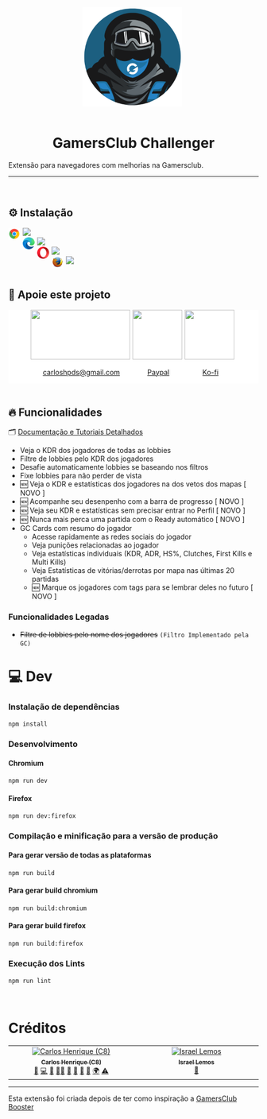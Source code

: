 <div style="display: flex; align-items: center; justify-content: center;">
<img src="https://github.com/carloshpds/gamersclub-challenger/blob/main/src/assets/logo_500.png?raw=true" align="left" height="200" width="200" style="padding-right: 5px;  float: none;" >
</div>
<br />

<h1 style="text-align: center">GamersClub Challenger</h1>
<p>Extensão para navegadores com melhorias na Gamersclub.</p>

---
<br />

## ⚙️ Instalação
<ul style="list-style: none; margin: 0px; padding-left: 0px">
 <li>
    <a href="https://chrome.google.com/webstore/detail/gamersclub-challenger/lokjofhgialghfkfmkbnjakcjenjhmpp?hl=pt-BR&authuser=0" target="_blank">
      <img src="https://github.com/carloshpds/gamersclub-challenger/blob/main/docs/images/browsers/chrome-logo.png?raw=true" align="left" height="24" width="24" style="padding-right: 5px;" >
      <img src="https://img.shields.io/badge/Dispon%C3%ADvel%20no-Chrome-blue">
    </a>
 </li>

 <li>
    <a href="https://github.com/carloshpds/gamersclub-challenger/discussions/24" target="_blank">
      <img src="https://github.com/carloshpds/gamersclub-challenger/blob/main/docs/images/browsers/microsoft-edge-logo.png?raw=true" align="left" height="24" width="24" style="padding-right: 5px;" >
      <img src="https://img.shields.io/badge/Dispon%C3%ADvel%20no-Edge-blue">
    </a>
 </li>

 <li>
    <a href="https://chrome.google.com/webstore/detail/gamersclub-challenger/lokjofhgialghfkfmkbnjakcjenjhmpp?hl=pt-BR&authuser=0" target="_blank">
      <img src="https://github.com/carloshpds/gamersclub-challenger/blob/main/docs/images/browsers/opera-logo.png?raw=true" align="left" height="24" width="24" style="padding-right: 5px;" >
      <img src="https://img.shields.io/badge/Dispon%C3%ADvel%20no-Opera-blue">
    </a>
 </li>

 <li>
  <a href="https://addons.mozilla.org/pt-BR/firefox/addon/gamersclub-challenger/" target="_blank">
      <img src="https://github.com/carloshpds/gamersclub-challenger/blob/main/docs/images/browsers/firefox-logo.png?raw=true" align="left" height="24" width="24" style="padding-right: 5px;" >
      <img src="https://img.shields.io/badge/Dispon%C3%ADvel%20do-Firefox-blue">
    </a>
 </li>
</ul>

<br />

## 💚 Apoie este projeto
<div style="background: white; display: flex; align-items: center; justify-content: center;">
  <a href="https://nubank.com.br/pagar/2umiz/ZVbnZJFucY" style="display: inline-block; vertical-align: top;  text-align: center;">
    <img src="https://user-images.githubusercontent.com/2482989/125602525-9ab6c60a-1938-4008-92a8-390dfd26504a.png" height="100" width="200" style="padding-right: 5px;" />
    <p>carloshpds@gmail.com</p>
  </a>

  <a href="https://www.paypal.com/donate?hosted_button_id=4MFUYEEFXNV5C" target="_blank" style="display: inline-block; vertical-align: middle;text-align: center;">
    <img src="https://user-images.githubusercontent.com/2482989/125606613-ed7a312f-ad8e-4154-845d-67d3be5f4232.png" height="100" width="100" style="padding-right: 5px;" />
    <p>Paypal</p>
  </a>

  <a href="https://ko-fi.com/carloshpds" style="display: inline-block; vertical-align: middle; text-align: center;">
    <img src="https://user-images.githubusercontent.com/2482989/125605889-2ecb2cce-38c8-4855-9397-fd13259e727d.png" height="100" width="100" style="padding-right: 5px;" />
    <p>Ko-fi</p>
  </a>
</div>

<br style="clear: both" />

## 🔥 Funcionalidades
🗂️ [Documentação e Tutoriais Detalhados](https://github.com/carloshpds/gamersclub-challenger/discussions/categories/funcionalidades-e-tutoriais)
* Veja o KDR dos jogadores de todas as lobbies
* Filtre de lobbies pelo KDR dos jogadores
* Desafie automaticamente lobbies se baseando nos filtros
* Fixe lobbies para não perder de vista
* 🆕 Veja o KDR e estatísticas dos jogadores na dos vetos dos mapas [ NOVO ]
* 🆕 Acompanhe seu desenpenho com a barra de progresso [ NOVO ]
* 🆕 Veja seu KDR e estatísticas sem precisar entrar no Perfil [ NOVO ]
* 🆕 Nunca mais perca uma partida com o Ready automático [ NOVO ]
* GC Cards com resumo do jogador
  + Acesse rapidamente as redes sociais do jogador
  + Veja punições relacionadas ao jogador
  + Veja estatísticas individuais (KDR, ADR, HS%, Clutches, First Kills e Multi Kills)
  + Veja Estatísticas de vitórias/derrotas por mapa nas últimas 20 partidas
  + 🆕 Marque os jogadores com tags para se lembrar deles no futuro [ NOVO ]


### Funcionalidades Legadas
* ~~Filtre de lobbies pelo nome dos jogadores~~ `(Filtro Implementado pela GC)`

# 💻 Dev

### Instalação de dependências
```
npm install
```

### Desenvolvimento

#### Chromium
```
npm run dev
```

#### Firefox
```
npm run dev:firefox
```

### Compilação e minificação para a versão de produção

#### Para gerar versão de todas as plataformas
```
npm run build
```

#### Para gerar build chromium
```
npm run build:chromium
```

#### Para gerar build firefox
```
npm run build:firefox
```

### Execução dos Lints
```
npm run lint
```

<br />

# Créditos

<!-- ALL-CONTRIBUTORS-LIST:START - Do not remove or modify this section -->
<!-- prettier-ignore-start -->
<!-- markdownlint-disable -->
<table>
  <tbody>
    <tr>
      <td align="center" valign="top" width="14.28%"><a href="https://github.com/carloshpds"><img src="https://avatars0.githubusercontent.com/u/2482989?s=100" width="100px;" alt="Carlos Henrique (C8)"/><br /><sub><b>Carlos Henrique (C8)</b></sub></a><br /><a href="https://github.com/carloshpds/gamersclub-challenger/issues?q=author%3Acarloshpds" title="Bug reports">🐛</a> <a href="https://github.com/carloshpds/gamersclub-challenger/commits?author=carloshpds" title="Code">💻</a> <a href="#maintenance-carloshpds" title="Maintenance">🚧</a> <a href="#mentoring-carloshpds" title="Mentoring">🧑‍🏫</a> <a href="#projectManagement-carloshpds" title="Project Management">📆</a> <a href="https://github.com/carloshpds/gamersclub-challenger/commits?author=carloshpds" title="Documentation">📖</a> <a href="#ideas-carloshpds" title="Ideas, Planning, & Feedback">🤔</a> <a href="https://github.com/carloshpds/gamersclub-challenger/pulls?q=is%3Apr+reviewed-by%3Acarloshpds" title="Reviewed Pull Requests">👀</a> <a href="#translation-carloshpds" title="Translation">🌍</a> <a href="https://github.com/carloshpds/gamersclub-challenger/commits?author=carloshpds" title="Tests">⚠️</a></td>
      <td align="center" valign="top" width="14.28%"><a href="http://www.islemos.com"><img src="https://avatars.githubusercontent.com/u/128564220?v=4?s=100" width="100px;" alt="Israel Lemos"/><br /><sub><b>Israel Lemos</b></sub></a><br /><a href="#design-islemos" title="Design">🎨</a></td>
    </tr>
  </tbody>
</table>

<!-- markdownlint-restore -->
<!-- prettier-ignore-end -->

<!-- ALL-CONTRIBUTORS-LIST:END -->

---

Esta extensão foi criada depois de ter como inspiração a [GamersClub Booster](https://github.com/gamersclub-booster/gamersclub-booster)
